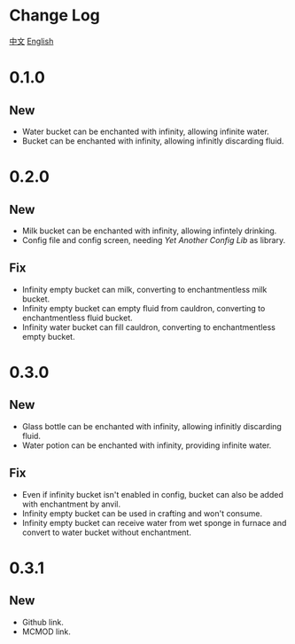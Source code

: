 # Change Log
[中文](./CHANGELOG.md)
[English](./CHANGELOG-en.md)
# 0.1.0
## New
- Water bucket can be enchanted with infinity, allowing infinite water.
- Bucket can be enchanted with infinity, allowing infinitly discarding fluid.
# 0.2.0
## New
- Milk bucket can be enchanted with infinity, allowing infintely drinking.
- Config file and config screen, needing _Yet Another Config Lib_ as library.
## Fix
- Infinity empty bucket can milk, converting to enchantmentless milk bucket.
- Infinity empty bucket can empty fluid from cauldron, converting to enchantmentless fluid bucket.
- Infinity water bucket can fill cauldron, converting to enchantmentless empty bucket.
# 0.3.0
## New
- Glass bottle can be enchanted with infinity, allowing infinitly discarding fluid.
- Water potion can be enchanted with infinity, providing infinite water.
## Fix
- Even if infinity bucket isn't enabled in config, bucket can also be added with enchantment by anvil.
- Infinity empty bucket can be used in crafting and won't consume.
- Infinity empty bucket can receive water from wet sponge in furnace and convert to water bucket without enchantment.
# 0.3.1
## New
- Github link.
- MCMOD link.